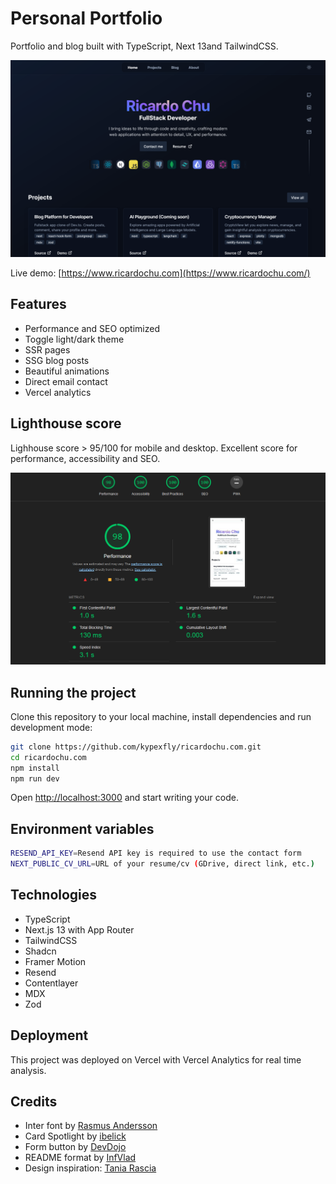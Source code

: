 # Personal Portfolio

Portfolio and blog built with TypeScript, Next 13and TailwindCSS.

![Screenshot ](public/others/screenshot-preview-home.png)

Live demo: [https://www.ricardochu.com](https://www.ricardochu.com/)

## Features

* Performance and SEO optimized 
* Toggle light/dark theme
* SSR pages
* SSG blog posts
* Beautiful animations
* Direct email contact
* Vercel analytics

## Lighthouse score

Lighhouse score > 95/100 for mobile and desktop. Excellent score for performance, accessibility and SEO. 

![Lighthouse score in mobile devices](public/others/lighthouse-score-mobile.png)

## Running the project

Clone this repository to your local machine, install dependencies and run development mode:

```sh
git clone https://github.com/kypexfly/ricardochu.com.git
cd ricardochu.com
npm install
npm run dev
```
Open [http://localhost:3000](http://localhost:3000) and start writing your code.

## Environment variables

```sh
RESEND_API_KEY=Resend API key is required to use the contact form
NEXT_PUBLIC_CV_URL=URL of your resume/cv (GDrive, direct link, etc.)
```

## Technologies

* TypeScript
* Next.js 13 with App Router
* TailwindCSS
* Shadcn
* Framer Motion
* Resend
* Contentlayer
* MDX
* Zod

## Deployment

This project was deployed on Vercel with Vercel Analytics for real time analysis.

## Credits

* Inter font by [Rasmus Andersson](https://rsms.me)
* Card Spotlight by [ibelick](https://ui.ibelick.com/card-spotlight)
* Form button by [DevDojo](https://devdojo.com/tailwindcss/buttons)
* README format by [InfVlad](https://github.com/InfVlad/Portfolio)
* Design inspiration: [Tania Rascia](https://www.taniarascia.com)